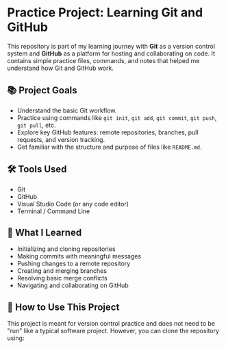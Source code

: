 # Practice Project: Learning Git and GitHub

This repository is part of my learning journey with **Git** as a version control system and **GitHub** as a platform for hosting and collaborating on code. It contains simple practice files, commands, and notes that helped me understand how Git and GitHub work.

## 📚 Project Goals

- Understand the basic Git workflow.
- Practice using commands like `git init`, `git add`, `git commit`, `git push`, `git pull`, etc.
- Explore key GitHub features: remote repositories, branches, pull requests, and version tracking.
- Get familiar with the structure and purpose of files like `README.md`.

## 🛠️ Tools Used

- Git
- GitHub
- Visual Studio Code (or any code editor)
- Terminal / Command Line

## 🧠 What I Learned

- Initializing and cloning repositories
- Making commits with meaningful messages
- Pushing changes to a remote repository
- Creating and merging branches
- Resolving basic merge conflicts
- Navigating and collaborating on GitHub

## 🚀 How to Use This Project

This project is meant for version control practice and does not need to be "run" like a typical software project. However, you can clone the repository using:

